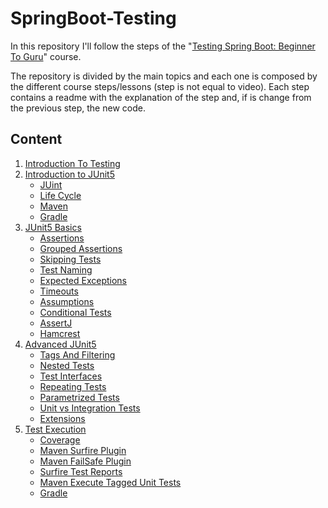 # SpringBoot-Testing

In this repository I'll follow the steps of the 
"[Testing Spring Boot: Beginner To Guru](https://www.udemy.com/course/testing-spring-boot-beginner-to-guru)" course.

The repository is divided by the main topics and each one is composed by the different course steps/lessons 
(step is not equal to video).
Each step contains a readme with the explanation of the step and, if is change from the previous step, the new code.

## Content

1. [Introduction To Testing](00%20-%20Introduction%20To%20Testing/readme.md)
1. [Introduction to JUnit5](01%20-%20Introduction%20To%20JUnit5/readme.md)
    - [JUint](01%20-%20Introduction%20To%20JUnit5/readme.md#junit)
    - [Life Cycle](01%20-%20Introduction%20To%20JUnit5/readme.md#life-cycle)
    - [Maven](01%20-%20Introduction%20To%20JUnit5/readme.md#maven)
    - [Gradle](01%20-%20Introduction%20To%20JUnit5/readme.md#gradle)
1. [JUnit5 Basics](02%20-%20JUnit5%20Basics/readme.md)
    - [Assertions](02%20-%20JUnit5%20Basics/readme.md#assertions)
    - [Grouped Assertions](02%20-%20JUnit5%20Basics/readme.md#grouped-assertions)
    - [Skipping Tests](02%20-%20JUnit5%20Basics/readme.md#skipping-tests)
    - [Test Naming](02%20-%20JUnit5%20Basics/readme.md#test-naming)
    - [Expected Exceptions](02%20-%20JUnit5%20Basics/readme.md#expected-exceptions)
    - [Timeouts](02%20-%20JUnit5%20Basics/readme.md#timeouts)
    - [Assumptions](02%20-%20JUnit5%20Basics/readme.md#assumptions)
    - [Conditional Tests](02%20-%20JUnit5%20Basics/readme.md#conditional-tests)
    - [AssertJ](02%20-%20JUnit5%20Basics/readme.md#assertj)
    - [Hamcrest](02%20-%20JUnit5%20Basics/readme.md#hamcrest)
1. [Advanced JUnit5](03%20-%20Advanced%20JUnit5/readme.md)
    - [Tags And Filtering](03%20-%20Advanced%20JUnit5/readme.md#tags-and-filtering)
    - [Nested Tests](03%20-%20Advanced%20JUnit5/readme.md#nested-tests)
    - [Test Interfaces](03%20-%20Advanced%20JUnit5/readme.md#test-interfaces)
    - [Repeating Tests](03%20-%20Advanced%20JUnit5/readme.md#repeating-tests)
    - [Parametrized Tests](03%20-%20Advanced%20JUnit5/readme.md#parametrized-tests)
    - [Unit vs Integration Tests](03%20-%20Advanced%20JUnit5/readme.md#unit-vs-integration-tests)
    - [Extensions](03%20-%20Advanced%20JUnit5/readme.md#extensions)
1. [Test Execution](04%20-%20Test%20Execution/readme.md)
    - [Coverage](04%20-%20Test%20Execution/readme.md#coverage)
    - [Maven Surfire Plugin](04%20-%20Test%20Execution/readme.md#maven-surfire-plugin)
    - [Maven FailSafe Plugin](04%20-%20Test%20Execution/readme.md#maven-failsafe-plugin)
    - [Surfire Test Reports](04%20-%20Test%20Execution/readme.md#surfire-test-reports)
    - [Maven Execute Tagged Unit Tests](04%20-%20Test%20Execution/readme.md#maven-execute-tagged-unit-tests)
    - [Gradle](04%20-%20Test%20Execution/readme.md#grandle)
